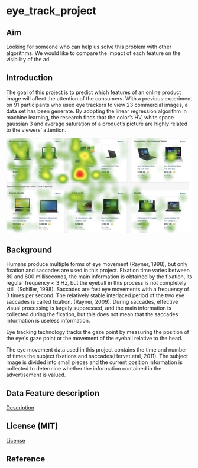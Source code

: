 # eye_track_project

## Aim

Looking for someone who can help us solve this problem with other algorithms.
We would like to compare the impact of each feature on the visibility of the ad.

## Introduction

The goal of this project is to predict which features of an online product image will affect the attention of the consumers. With a previous experiment on 91 participants who used eye trackers to view 23 commercial images, a data set has been generate. By adopting the linear regression algorithm in machine learning, the research finds that the color’s HV, white space gaussian 3 and average saturation of a product’s picture are highly related to the viewers’ attention.


![image](https://github.com/Wiiliam0611/eye_track_project/blob/master/6911540901874_.pic.jpg)

## Background

Humans produce multiple forms of eye movement (Rayner, 1998), but only fixation and saccades are used in this project. Fixation time varies between 80 and 600 milliseconds, the main information is obtained by the fixation, its regular frequency < 3 Hz, but the eyeball in this process is not completely still. (Schiller, 1998). Saccades are fast eye movements with a frequency of 3 times per second. The relatively stable interlaced period of the two eye saccades is called fixation. (Rayner, 2009). During saccades, effective visual processing is largely suppressed, and the main information is collected during the fixation, but this does not mean that the saccades information is useless information.

Eye tracking technology tracks the gaze point by measuring the position of the eye's gaze point or the movement of the eyeball relative to the head. 

The eye movement data used in this project contains the time and number of times the subject fixations and saccades(Hervet.etal, 2011). The subject image is divided into small pieces and the current position information is collected to determine whether the information contained in the advertisement is valued.


## Data Feature description

[Description](https://github.com/Wiiliam0611/eye_track_project/blob/master/Intro%20of%20Varible.docx)

## License (MIT)
[License](https://github.com/Wiiliam0611/eye_track_project/blob/master/LICENSE)

## Reference



